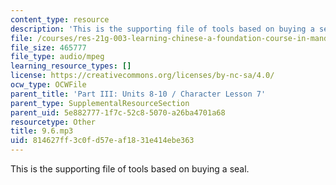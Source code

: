 ```yaml
---
content_type: resource
description: 'This is the supporting file of tools based on buying a seal. '
file: /courses/res-21g-003-learning-chinese-a-foundation-course-in-mandarin-spring-2011/814627ff3c0fd57eaf1831e414ebe363_9.6.mp3
file_size: 465777
file_type: audio/mpeg
learning_resource_types: []
license: https://creativecommons.org/licenses/by-nc-sa/4.0/
ocw_type: OCWFile
parent_title: 'Part III: Units 8-10 / Character Lesson 7'
parent_type: SupplementalResourceSection
parent_uid: 5e882777-1f7c-52c8-5070-a26ba4701a68
resourcetype: Other
title: 9.6.mp3
uid: 814627ff-3c0f-d57e-af18-31e414ebe363
---
```

This is the supporting file of tools based on buying a seal. 
